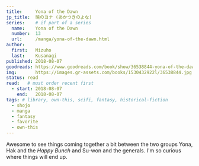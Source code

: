 ```yaml
---
title:     Yona of the Dawn
jp_title:  暁のヨナ (あかつきのよな)
series:    # if part of a series
  name:    Yona of the Dawn
  number:  13
  url:     /manga/yona-of-the-dawn.html
author: 
  first:   Mizuho 
  last:    Kusanagi
published: 2018-08-07 
goodreads: https://www.goodreads.com/book/show/36538844-yona-of-the-dawn-vol-13
img:       https://images.gr-assets.com/books/1530432922l/36538844.jpg
status: read
read:   # must order recent first
  - start: 2018-08-07 
    end:   2018-08-07
tags: # library, own-this, scifi, fantasy, historical-fiction
  - shojo
  - manga
  - fantasy
  - favorite
  - own-this
---
```


Awesome to see things coming together a bit between the two groups Yona, Hak and the *Happy Bunch* and Su-won and the generals. I'm so curious where things will end up.
